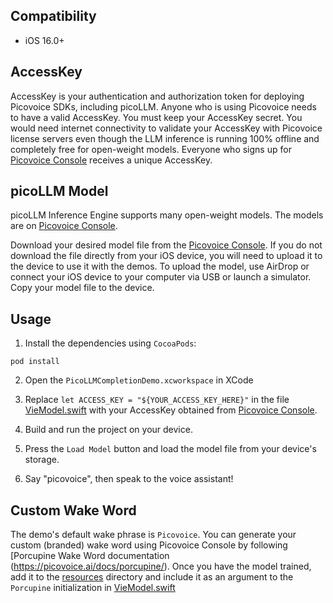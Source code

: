 ## Compatibility

- iOS 16.0+

## AccessKey

AccessKey is your authentication and authorization token for deploying Picovoice SDKs, including picoLLM. Anyone who is
using Picovoice needs to have a valid AccessKey. You must keep your AccessKey secret. You would need internet
connectivity to validate your AccessKey with Picovoice license servers even though the LLM inference is running 100%
offline and completely free for open-weight models. Everyone who signs up for
[Picovoice Console](https://console.picovoice.ai/) receives a unique AccessKey.

## picoLLM Model

picoLLM Inference Engine supports many open-weight models. The models are on
[Picovoice Console](https://console.picovoice.ai/).

Download your desired model file from the [Picovoice Console](https://console.picovoice.ai/).
If you do not download the file directly from your iOS device,
you will need to upload it to the device to use it with the demos.
To upload the model, use AirDrop or connect your iOS device to your computer via USB or launch a simulator.
Copy your model file to the device.

## Usage

1. Install the dependencies using `CocoaPods`:

```console
pod install
```

2. Open the `PicoLLMCompletionDemo.xcworkspace` in XCode

3. Replace `let ACCESS_KEY = "${YOUR_ACCESS_KEY_HERE}"` in the file [VieModel.swift](./PicoLLMVoiceAssistantDemo/ViewModel.swift) with your AccessKey obtained from [Picovoice Console](https://console.picovoice.ai/).

4. Build and run the project on your device.

5. Press the `Load Model` button and load the model file from your device's storage.

6. Say "picovoice", then speak to the voice assistant!

## Custom Wake Word

The demo's default wake phrase is `Picovoice`.
You can generate your custom (branded) wake word using Picovoice Console by following [Porcupine Wake Word documentation (https://picovoice.ai/docs/porcupine/).
Once you have the model trained, add it to the [resources](./PicoLLMVoiceAssistantDemo/resources) directory
and include it as an argument to the `Porcupine` initialization in [VieModel.swift](./PicoLLMVoiceAssistantDemo/ViewModel.swift)
